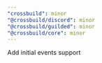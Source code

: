 ```yaml
---
"crossbuild": minor
"@crossbuild/discord": minor
"@crossbuild/guilded": minor
"@crossbuild/core": minor
---
```


Add initial events support
